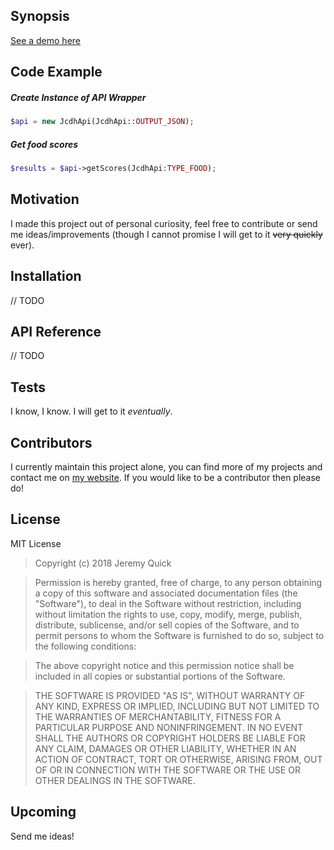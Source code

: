 ## Synopsis

[See a demo here](https://www.jcdh.jrquick.com)

## Code Example

##### Create Instance of API Wrapper
```php
$api = new JcdhApi(JcdhApi::OUTPUT_JSON);
```

##### Get food scores
```php
$results = $api->getScores(JcdhApi:TYPE_FOOD);
```

## Motivation

I made this project out of personal curiosity, feel free to contribute or send me ideas/improvements (though I cannot promise I will get to it ~~very quickly~~ ever).

## Installation

// TODO

## API Reference

// TODO

## Tests

I know, I know. I will get to it _eventually_.

## Contributors

I currently maintain this project alone, you can find more of my projects and contact me on [my website](https://www.jrquick.com). If you would like to be a contributor then please do!

## License

MIT License

>Copyright (c) 2018 Jeremy Quick

>Permission is hereby granted, free of charge, to any person obtaining a copy
of this software and associated documentation files (the "Software"), to deal
in the Software without restriction, including without limitation the rights
to use, copy, modify, merge, publish, distribute, sublicense, and/or sell
copies of the Software, and to permit persons to whom the Software is
furnished to do so, subject to the following conditions:

>The above copyright notice and this permission notice shall be included in all
copies or substantial portions of the Software.

>THE SOFTWARE IS PROVIDED "AS IS", WITHOUT WARRANTY OF ANY KIND, EXPRESS OR
IMPLIED, INCLUDING BUT NOT LIMITED TO THE WARRANTIES OF MERCHANTABILITY,
FITNESS FOR A PARTICULAR PURPOSE AND NONINFRINGEMENT. IN NO EVENT SHALL THE
AUTHORS OR COPYRIGHT HOLDERS BE LIABLE FOR ANY CLAIM, DAMAGES OR OTHER
LIABILITY, WHETHER IN AN ACTION OF CONTRACT, TORT OR OTHERWISE, ARISING FROM,
OUT OF OR IN CONNECTION WITH THE SOFTWARE OR THE USE OR OTHER DEALINGS IN THE
SOFTWARE.

## Upcoming

Send me ideas!